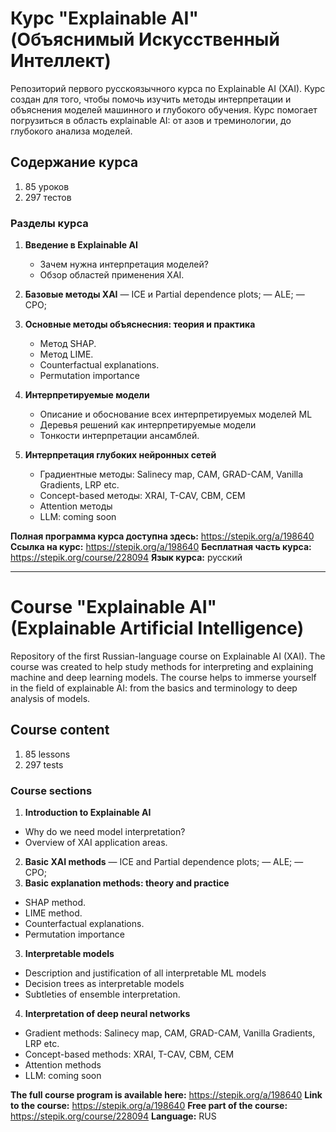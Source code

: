 # Курс "Explainable AI" (Объяснимый Искусственный Интеллект)

Репозиторий первого русскоязычного курса по Explainable AI (XAI). Курс создан для того, чтобы помочь изучить методы интерпретации и объяснения моделей машинного и глубокого обучения. Курс помогает погрузиться в область explainable AI: от азов и треминологии, до глубокого анализа моделей. 

## Содержание курса

1. 85 уроков
2. 297 тестов

### Разделы курса
1. **Введение в Explainable AI**  
   - Зачем нужна интерпретация моделей?  
   - Обзор областей применения XAI.
  
2. **Базовые методы XAI**
   — ICE и Partial dependence plots;
   — ALE;
   — CPO;
2. **Основные методы объяснесния: теория и практика**  
   - Метод SHAP.  
   - Метод LIME.
   - Counterfactual explanations.
   - Permutation importance
3. **Интерпретируемые модели**  
   - Описание и обоснование всех интерпретируемых моделей ML
   - Деревья решений как интерпретируемые модели
   - Тонкости интерпретации ансамблей.
4. **Интерпретация глубоких нейронных сетей**  
   - Градиентные методы: Salinecy map, CAM, GRAD-CAM, Vanilla Gradients, LRP etc.
   - Concept-based методы: XRAI, T-CAV, CBM, CEM
   - Attention методы
   - LLM: coming soon


**Полная программа курса доступна здесь:** https://stepik.org/a/198640
**Ссылка на курс:** https://stepik.org/a/198640
**Бесплатная часть курса:** https://stepik.org/course/228094
**Язык курса:** русский

_______________________

# Course "Explainable AI" (Explainable Artificial Intelligence)

Repository of the first Russian-language course on Explainable AI (XAI). The course was created to help study methods for interpreting and explaining machine and deep learning models. The course helps to immerse yourself in the field of explainable AI: from the basics and terminology to deep analysis of models.

## Course content

1. 85 lessons
2. 297 tests

### Course sections
1. **Introduction to Explainable AI**
- Why do we need model interpretation?
- Overview of XAI application areas.

2. **Basic XAI methods**
— ICE and Partial dependence plots;
— ALE;
— CPO;
2. **Basic explanation methods: theory and practice**
- SHAP method.
- LIME method.
- Counterfactual explanations.
- Permutation importance
3. **Interpretable models**
- Description and justification of all interpretable ML models
- Decision trees as interpretable models
- Subtleties of ensemble interpretation.
4. **Interpretation of deep neural networks**
- Gradient methods: Salinecy map, CAM, GRAD-CAM, Vanilla Gradients, LRP etc.
- Concept-based methods: XRAI, T-CAV, CBM, CEM
- Attention methods
- LLM: coming soon

**The full course program is available here:** https://stepik.org/a/198640
**Link to the course:** https://stepik.org/a/198640
**Free part of the course:** https://stepik.org/course/228094
**Language:** RUS
